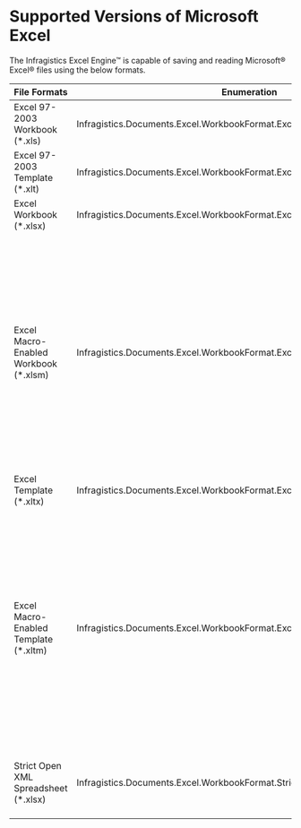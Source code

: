 ﻿<!--
|metadata|
{
    "fileName": "excelengine-supported-versions-of-microsoft-excel",
    "controlName": "Infragistics Excel Library",
    "tags": ["FAQ"]
}
|metadata|
-->

# Supported Versions of Microsoft Excel

The Infragistics Excel Engine™ is capable of saving and reading Microsoft® Excel® files using the below formats.


|File Formats                          | Enumeration | Notes
|--------------------------------------|---|---|
|Excel 97-2003 Workbook (*.xls)        | Infragistics.Documents.Excel.WorkbookFormat.Excel97To2003 | Uses BIFF8 format. |
|Excel 97-2003 Template (*.xlt)        | Infragistics.Documents.Excel.WorkbookFormat.Excel97To2003Template | Uses BIFF8 format. |
|Excel Workbook (*.xlsx)               | Infragistics.Documents.Excel.WorkbookFormat.Excel2007 ||
|Excel Macro-Enabled Workbook (*.xlsm) | Infragistics.Documents.Excel.WorkbookFormat.Excel2007MacroEnabled | The Infragistics Excel engine does not support creating, parsing nor executing macros. If there are modules in a file that is loaded those will be included in the output when it is saved. |
|Excel Template (*.xltx)               | Infragistics.Documents.Excel.WorkbookFormat.Excel2007Template ||
|Excel Macro-Enabled Template (*.xltm) | Infragistics.Documents.Excel.WorkbookFormat.Excel2007MacroEnabledTemplate | The Infragistics Excel engine does not support creating, parsing nor executing macros. If there are modules in a file that is loaded those will be included in the output when it is saved. |
|Strict Open XML Spreadsheet (*.xlsx)  | Infragistics.Documents.Excel.WorkbookFormat.StrictOpenXml | The Strict Open XML file format (ISO/IEC 29500 Strict). |
